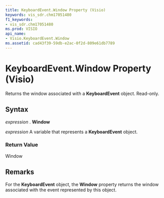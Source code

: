 ```yaml
---
title: KeyboardEvent.Window Property (Visio)
keywords: vis_sdr.chm17051480
f1_keywords:
- vis_sdr.chm17051480
ms.prod: VISIO
api_name:
- Visio.KeyboardEvent.Window
ms.assetid: cad43f39-59db-e2ac-0f2d-809e61db7789
---
```



# KeyboardEvent.Window Property (Visio)

Returns the window associated with a  **KeyboardEvent** object. Read-only.


## Syntax

 _expression_ . **Window**

 _expression_ A variable that represents a **KeyboardEvent** object.


### Return Value

Window


## Remarks

For the  **KeyboardEvent** object, the **Window** property returns the window associated with the event represented by this object.


